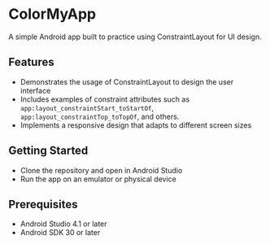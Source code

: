 # ColorMyApp

A simple Android app built to practice using ConstraintLayout for UI design. 

## Features 
- Demonstrates the usage of ConstraintLayout to design the user interface
- Includes examples of constraint attributes such as `app:layout_constraintStart_toStartOf`, `app:layout_constraintTop_toTopOf`, and others. 
- Implements a responsive design that adapts to different screen sizes

## Getting Started
- Clone the repository and open in Android Studio 
- Run the app on an emulator or physical device 

## Prerequisites
- Android Studio 4.1 or later 
- Android SDK 30 or later 

